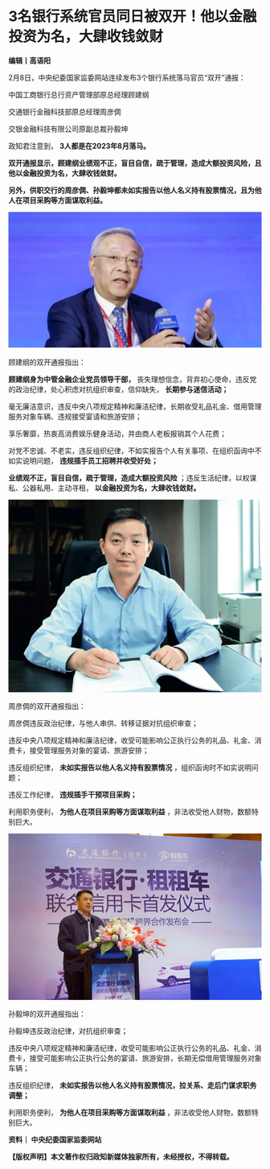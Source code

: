 # 3名银行系统官员同日被双开！他以金融投资为名，大肆收钱敛财

**编辑丨高语阳**

2月8日，中央纪委国家监委网站连续发布3个银行系统落马官员“双开”通报：

中国工商银行总行资产管理部原总经理顾建纲

交通银行金融科技部原总经理周彦倜

交银金融科技有限公司原副总裁孙毅坤

政知君注意到， **3人都是在2023年8月落马。**

**双开通报显示，顾建纲业绩观不正，盲目自信，疏于管理，造成大额投资风险，且他以金融投资为名，大肆收钱敛财。**

**另外，供职交行的周彦倜、孙毅坤都未如实报告以他人名义持有股票情况，且为他人在项目采购等方面谋取利益。**

![039716fb544aa1d5efafd4e4fdf4836e.jpg](https://raw.githubusercontent.com/qqhsx/qqnews_image/main/2024/02/08/3名银行系统官员同日被双开！他以金融投资为名，大肆收钱敛财/039716fb544aa1d5efafd4e4fdf4836e.jpg)

顾建纲的双开通报指出：

**顾建纲身为中管金融企业党员领导干部，** 丧失理想信念，背弃初心使命，违反党的政治纪律，处心积虑对抗组织审查，信仰缺失， **长期参与迷信活动；**

毫无廉洁意识，违反中央八项规定精神和廉洁纪律，长期收受礼品礼金、借用管理服务对象车辆、违规接受宴请和旅游安排；

享乐奢靡，热衷高消费娱乐健身活动，并由商人老板报销其个人花费；

对党不忠诚、不老实，违反组织纪律，不如实报告个人有关事项、在组织函询中不如实说明问题， **违规插手员工招聘并收受好处；**

**业绩观不正，盲目自信，疏于管理，造成大额投资风险** ；违反生活纪律，以权谋私、公器私用、主动寻租， **以金融投资为名，大肆收钱敛财。**

![fa887383a7a401e4891f0e4aea39181c.jpg](https://raw.githubusercontent.com/qqhsx/qqnews_image/main/2024/02/08/3名银行系统官员同日被双开！他以金融投资为名，大肆收钱敛财/fa887383a7a401e4891f0e4aea39181c.jpg)

周彦倜的双开通报指出：

周彦倜违反政治纪律，与他人串供、转移证据对抗组织审查；

违反中央八项规定精神和廉洁纪律，收受可能影响公正执行公务的礼品、礼金、消费卡，接受管理服务对象的宴请、旅游安排；

违反组织纪律， **未如实报告以他人名义持有股票情况** ，组织函询时不如实说明问题；

违反工作纪律， **违规插手干预项目采购；**

利用职务便利， **为他人在项目采购等方面谋取利益** ，非法收受他人财物，数额特别巨大。

![be4c7acfe8c4f846c87f90e2cbf8020b.jpg](https://raw.githubusercontent.com/qqhsx/qqnews_image/main/2024/02/08/3名银行系统官员同日被双开！他以金融投资为名，大肆收钱敛财/be4c7acfe8c4f846c87f90e2cbf8020b.jpg)

孙毅坤的双开通报指出：

孙毅坤违反政治纪律，对抗组织审查；

违反中央八项规定精神和廉洁纪律，收受可能影响公正执行公务的礼品、礼金、消费卡，接受可能影响公正执行公务的宴请、旅游安排，长期无偿借用管理服务对象车辆；

违反组织纪律， **未如实报告以他人名义持有股票情况，拉关系、走后门谋求职务调整；**

利用职务便利， **为他人在项目采购等方面谋取利益** ，非法收受他人财物，数额特别巨大。

**资料｜ 中央纪委国家监委网站**

**【版权声明】本文著作权归政知新媒体独家所有，未经授权，不得转载。**

